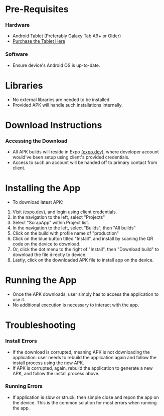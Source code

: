 # Pre-Requisites
### Hardware
  - Android Tablet (Preferably Galaxy Tab A9+ or Older) <br>
  - [Purchase the Tablet Here](https://www.amazon.com/SAMSUNG-Android-Speakers-Upgraded-Graphite/dp/B0CLF3VPMV?tag=googhydr-20&source=dsa&hvcampaign=electronics&gbraid=0AAAAA-b0EosaL1JePXRt0olLzoyRqaGP6&gclid=Cj0KCQjw2ZfABhDBARIsAHFTxGzHadUVNLCBMxvn6oQlxMN39TdUmvcu2mOzkYthpyO7RDxR7TaJ8QcaAm2YEALw_wcB&th=1)
### Software
  - Ensure device's Android OS is up-to-date.

# Libraries
- No external libraries are needed to be installed.
- Provided APK will handle such installations internally.

# Download Instructions
### Accessing the Download
- All APK builds will reside in Expo [(expo.dev)](https://expo.dev), where developer account would've been setup using client's provided credentials.
- Access to such an account will be handed off to primary contact from client.
# Installing the App
- To download latest APK:
1. Visit [(expo.dev)](https://expo.dev), and login using client credentials.
2. In the navigation to the left, select "Projects"
3. Select "ScrapApp" within Project list.
4. In the navigation to the left, select "Builds", then "All builds"
5. Click on the build with profile name of "production"
6. Click on the blue button titled "Install", and install by scaning the QR code on the device to download.
7. Or, click the dot menu to the right of "Install", then "Download build" to download the file directly to device.
8. Lastly, click on the downloaded APK file to install app on the device.
# Running the App
- Once the APK downloads, user simply has to access the application to use it.
- No additional execution is necessary to interact with the app.
# Troubleshooting
### Install Errors
- If the download is corrupted, meaning APK is not downloading the application: user needs to rebuild the application again and follow the install process using the new APK.
- If APK is corrupted, again, rebuild the application to generate a new APK, and follow the install process above.
### Running Errors
- If application is slow or struck, then simple close and repon the app on the device. This is the common solution for most errors when running the app.
